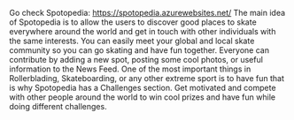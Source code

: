 Go check Spotopedia: https://spotopedia.azurewebsites.net/
The main idea of Spotopedia is to allow the users to discover good places to skate everywhere around the world and get in touch with other individuals with the same interests.
You can easily meet your global and local skate community so you can go skating and have fun together. Everyone can contribute by adding a new spot, posting some cool photos, or useful information to the News Feed. One of the most important things in Rollerblading, Skateboarding, or any other extreme sport is to have fun that is why Spotopedia has a Challenges section. Get motivated and compete with other people around the world to win cool prizes and have fun while doing different challenges.

